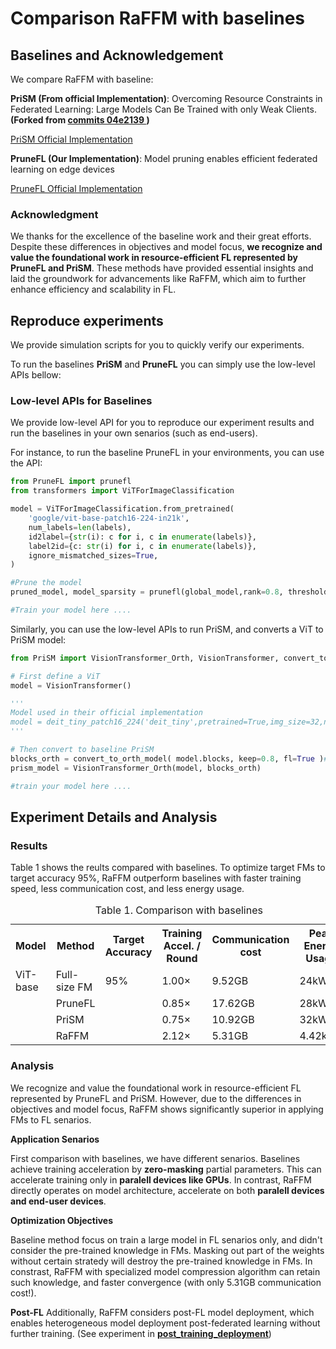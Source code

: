 # Comparison RaFFM with baselines

## Baselines and Acknowledgement

We compare RaFFM with baseline:

**PriSM (From official Implementation)**: Overcoming Resource Constraints in Federated Learning: Large Models Can Be Trained with only Weak Clients. **(Forked from [commits 04e2139
](https://github.com/yuehniu/modeldecomp-fl/tree/04e213968afd2dc7ae4097f8bc1d33b8bdb66ee2))**

[PriSM Official Implementation](https://github.com/yuehniu/modeldecomp-fl/tree/master)

**PruneFL (Our Implementation)**: Model pruning enables efficient federated learning on edge devices

[PruneFL Official Implementation](https://github.com/jiangyuang/PruneFL)

### Acknowledgment

We thanks for the excellence of the baseline work and their great efforts. Despite these differences in objectives and model focus, **we recognize and value the foundational work in resource-efficient FL represented by PruneFL and PriSM**. These methods have provided essential insights and laid the groundwork for advancements like RaFFM, which aim to further enhance efficiency and scalability in FL.

## Reproduce experiments

We provide simulation scripts for you to quickly verify our experiments.

To run the baselines **PriSM** and **PruneFL** you can simply use the low-level APIs bellow:

<!-- ```bash
CUDA_VISIBLE_DEVICES=0 python prism_fl.py
```

Similarly, to run the baselines **PruneLF** you can simply run the following commands:

```bash
CUDA_VISIBLE_DEVICES=0 python prune_fl.py
``` -->

<!-- The full hyper-parameters lists and arguments can be find at **[`arguments.py`](arguments.py)**. -->

### Low-level APIs for Baselines

We provide low-level API for you to reproduce our experiment results and run the baselines in your own senarios (such as end-users).

For instance, to run the baseline PruneFL in your environments, you can use the API:

```python
from PruneFL import prunefl
from transformers import ViTForImageClassification

model = ViTForImageClassification.from_pretrained(
    'google/vit-base-patch16-224-in21k',
    num_labels=len(labels),
    id2label={str(i): c for i, c in enumerate(labels)},
    label2id={c: str(i) for i, c in enumerate(labels)},
    ignore_mismatched_sizes=True,
)

#Prune the model
pruned_model, model_sparsity = prunefl(global_model,rank=0.8, threshold=1e-2)

#Train your model here ....

```

Similarly, you can use the low-level APIs to run PriSM, and converts a ViT to PriSM model:

```python
from PriSM import VisionTransformer_Orth, VisionTransformer, convert_to_orth_model, deit_tiny_patch16_224

# First define a ViT
model = VisionTransformer()

'''
Model used in their official implementation
model = deit_tiny_patch16_224('deit_tiny',pretrained=True,img_size=32,num_classes=10,patch_size=4)
'''

# Then convert to baseline PriSM
blocks_orth = convert_to_orth_model( model.blocks, keep=0.8, fl=True )# keep: channel keep ratio; fl: whether create model for fl or centralized training
prism_model = VisionTransformer_Orth(model, blocks_orth)

#train your model here ....

```

## Experiment Details and Analysis

### Results

Table 1 shows the reults compared with baselines. To optimize target FMs to target accuracy 95%, RaFFM outperform baselines with faster training speed, less communication cost, and less energy usage.

<table>
  <caption style="text-align: center;">Table 1. Comparison with baselines</caption>

  <tr>
    <th>Model</th>
    <th>Method</th>
    <th>Target Accuracy</th>
    <th>Training Accel. / Round</th>
    <th>Communication cost</th>
    <th>Peak Energy Usage</th>
  </tr>
  <tr>
    <td>ViT-base</td>
    <td>Full-size FM</td>
    <td>95%</td>
    <td>1.00×</td>
    <td>9.52GB</td>
    <td>24kWh</td>
  </tr>
  <tr>
    <td></td>
    <td>PruneFL</td>
    <td></td>
    <td>0.85×</td>
    <td>17.62GB</td>
    <td>28kWh</td>
  </tr>
  <tr>
    <td></td>
    <td>PriSM</td>
    <td></td>
    <td>0.75×</td>
    <td>10.92GB</td>
    <td>32kWh</td>
  </tr>
  <tr>
    <td></td>
    <td>RaFFM</td>
    <td></td>
    <td>2.12×</td>
    <td>5.31GB</td>
    <td>4.42kWh</td>
  </tr>
</table>

### Analysis

We recognize and value the foundational work in resource-efficient FL represented by PruneFL and PriSM. However, due to the differences in objectives and model focus, RaFFM shows significantly superior in applying FMs to FL senarios.

**Application Senarios**

First comparison with baselines, we have different senarios. Baselines achieve training acceleration by **zero-masking** partial parameters. This can accelerate training only in **paralell devices like GPUs**. In contrast, RaFFM directly operates on model architecture, accelerate on both **paralell devices and end-user devices**.

**Optimization Objectives**

Baseline method focus on train a large model in FL senarios only, and didn't consider the pre-trained knowledge in FMs. Masking out part of the weights without certain stratedy will destroy the pre-trained knowledge in FMs. In constrast, RaFFM with specialized model compression algorithm can retain such knowledge, and faster convergence (with only 5.31GB communication cost!).

**Post-FL**
Additionally, RaFFM considers post-FL model deployment, which enables heterogeneous model deployment post-federated learning without further training. (See experiment in [**post_training_deployment**](../post_training_deployment/README.MD))
